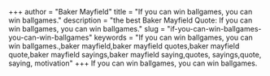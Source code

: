 +++
author = "Baker Mayfield"
title = "If you can win ballgames, you can win ballgames."
description = "the best Baker Mayfield Quote: If you can win ballgames, you can win ballgames."
slug = "if-you-can-win-ballgames-you-can-win-ballgames"
keywords = "If you can win ballgames, you can win ballgames.,baker mayfield,baker mayfield quotes,baker mayfield quote,baker mayfield sayings,baker mayfield saying,quotes, sayings,quote, saying, motivation"
+++
If you can win ballgames, you can win ballgames.
